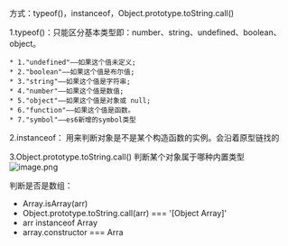 方式：typeof()，instanceof，Object.prototype.toString.call()

1.typeof()：只能区分基本类型即：number、string、undefined、boolean、object。

```
* 1."undefined"——如果这个值未定义;
* 2."boolean"——如果这个值是布尔值;
* 3."string"——如果这个值是字符串;
* 4."number"——如果这个值是数值;
* 5."object"——如果这个值是对象或 null;
* 6."function"——如果这个值是函数。
* 7."symbol"——es6新增的symbol类型
```

2.instanceof： 用来判断对象是不是某个构造函数的实例。会沿着原型链找的

3.Object.prototype.toString.call() 判断某个对象属于哪种内置类型
![image.png](https://p1-juejin.byteimg.com/tos-cn-i-k3u1fbpfcp/20d73f4ba81649f89ad96bbf244b50c3~tplv-k3u1fbpfcp-watermark.image?)

判断是否是数组：
* Array.isArray(arr)
* Object.prototype.toString.call(arr) === '[Object Array]'
* arr instanceof Array
* array.constructor === Arra
